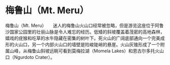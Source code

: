 # 梅鲁山（Mt. Meru）
梅鲁山（Mt. Meru）　　迷人的梅鲁山火山口经常被忽略，但是游览这座位于阿鲁沙国家公园里的壮丽山脉是令人难忘的经历。低矮的斜坡覆盖着茂密的高地森林，嬉戏的疣猴和吃草的水牛隐藏在密集的树叶下。死火山的广阔底部通向一个完美成形的火山口，另一个内部火山口的墙壁是险峻陡峭的悬崖。火山灰锥形成了一个附属山峰，从梅鲁山斜坡远眺可看到莫梅拉湖（Momela Lakes）和恩古尔多托火山口（Ngurdoto Crater）。